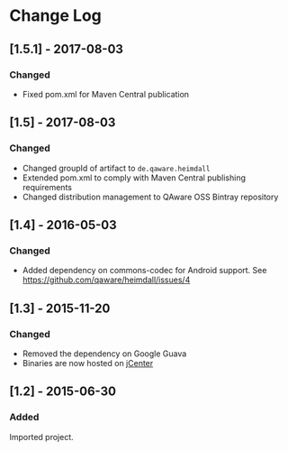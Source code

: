 # Change Log

## [1.5.1] - 2017-08-03
### Changed
* Fixed pom.xml for Maven Central publication

## [1.5] - 2017-08-03
### Changed
* Changed groupId of artifact to `de.qaware.heimdall`
* Extended pom.xml to comply with Maven Central publishing requirements
* Changed distribution management to QAware OSS Bintray repository

## [1.4] - 2016-05-03
### Changed
* Added dependency on commons-codec for Android support. See https://github.com/qaware/heimdall/issues/4

## [1.3] - 2015-11-20
### Changed
* Removed the dependency on Google Guava
* Binaries are now hosted on [jCenter](https://bintray.com/bintray/jcenter)

## [1.2] - 2015-06-30
### Added
Imported project.